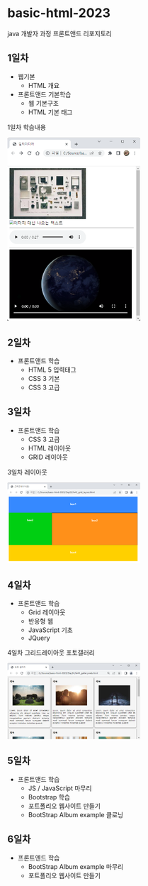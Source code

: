 # basic-html-2023
java 개발자 과정  프론트앤드 리포지토리

## 1일차


- 웹기본
    - HTML 개요
- 프론트앤드 기본학습
    - 웹 기본구조
    - HTML 기본 태그

1일차 학습내용
<!--![멀티미디어](https://raw.githubusercontent.com/0hzL/basic-html-2023/main/Day01/media/day01.png)-->
<img src="https://raw.githubusercontent.com/0hzL/basic-html-2023/main/Day01/media/day01.png" width="300">
 

## 2일차
- 프론트앤드 학습
    - HTML 5 입력태그
    - CSS 3 기본
    - CSS 3 고급

## 3일차
- 프론트앤드 학습
    - CSS 3 고급
    - HTML 레이아웃
    - GRID 레이아웃

3일차 레이아웃

<img src ="https://raw.githubusercontent.com/0hzL/basic-html-2023/main/Day01/media/layout.png" width="300" >


## 4일차
- 프론트앤드 학습
    - Grid 레이아웃
    - 반응형 웹
    - JavaScript 기초
    - JQuery


4일차 그리드레이아웃 포토갤러리

<img src ="https://raw.githubusercontent.com/0hzL/basic-html-2023/main/Day01/media/gallery02.png" width="300" >

## 5일차
- 프론트앤드 학습
    - JS / JavaScript 마무리
    - Bootstrap 학습
    - 포트폴리오 웹사이트 만들기
     - BootStrap Album example 클로닝
    

## 6일차
- 프론트엔드 학습
    - BootStrap Album example 마무리
    - 포트폴리오 웹사이트 만들기
   